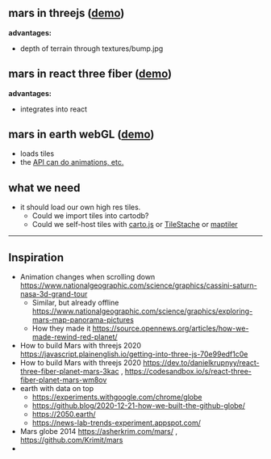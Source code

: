## mars in threejs ([demo](https://60411c631a034500071134b2--compassionate-hodgkin-5fe53e.netlify.app/))

**advantages:**

- depth of terrain through textures/bump.jpg

## mars in react three fiber ([demo](https://6040f862046d3300076eb558--compassionate-hodgkin-5fe53e.netlify.app/))

**advantages:**

- integrates into react

## mars in earth webGL ([demo](https://determined-nobel-b38288.netlify.app/))

- loads tiles
- the [API can do animations, etc.](http://examples.webglearth.com/#helloworld)

## what we need

- it should load our own high res tiles.
  - Could we import tiles into cartodb?
  - Could we self-host tiles with [carto.js](https://github.com/CartoDB/carto.js) or [TileStache](https://github.com/TileStache/TileStache) or [maptiler](https://support.maptiler.com/i70-create-a-3d-online-globe)

-----

## Inspiration

- Animation changes when scrolling down https://www.nationalgeographic.com/science/graphics/cassini-saturn-nasa-3d-grand-tour
  - Similar, but already offline https://www.nationalgeographic.com/science/graphics/exploring-mars-map-panorama-pictures
  - How they made it https://source.opennews.org/articles/how-we-made-rewind-red-planet/
- How to build Mars with threejs 2020 https://javascript.plainenglish.io/getting-into-three-js-70e99edf1c0e
- How to build Mars with threejs 2020 https://dev.to/danielkrupnyy/react-three-fiber-planet-mars-3kac , https://codesandbox.io/s/react-three-fiber-planet-mars-wm8ov
- earth with data on top
  - https://experiments.withgoogle.com/chrome/globe
  - https://github.blog/2020-12-21-how-we-built-the-github-globe/
  - https://2050.earth/
  - https://news-lab-trends-experiment.appspot.com/
- Mars globe 2014 https://asherkrim.com/mars/ , https://github.com/Krimit/mars
- 
